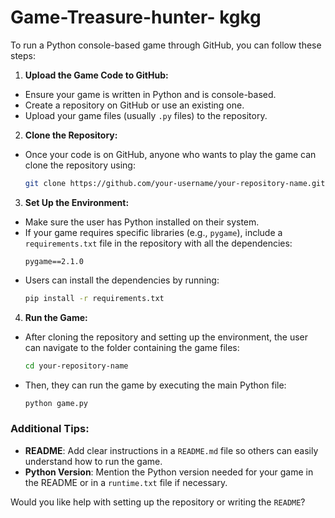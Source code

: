 # Game-Treasure-hunter- kgkg
To run a Python console-based game through GitHub, you can follow these steps:

 1. **Upload the Game Code to GitHub:**
   - Ensure your game is written in Python and is console-based.
   - Create a repository on GitHub or use an existing one.
   - Upload your game files (usually `.py` files) to the repository.

 2. **Clone the Repository:**
   - Once your code is on GitHub, anyone who wants to play the game can clone the repository using:
     ```bash
     git clone https://github.com/your-username/your-repository-name.git
     ```

 3. **Set Up the Environment:**
   - Make sure the user has Python installed on their system.
   - If your game requires specific libraries (e.g., `pygame`), include a `requirements.txt` file in the repository with all the dependencies:
     ```
     pygame==2.1.0
     ```
   - Users can install the dependencies by running:
     ```bash
     pip install -r requirements.txt
     ```

 4. **Run the Game:**
   - After cloning the repository and setting up the environment, the user can navigate to the folder containing the game files:
     ```bash
     cd your-repository-name
     ```
   - Then, they can run the game by executing the main Python file:
     ```bash
     python game.py
     ```

### Additional Tips:
- **README**: Add clear instructions in a `README.md` file so others can easily understand how to run the game.
- **Python Version**: Mention the Python version needed for your game in the README or in a `runtime.txt` file if necessary.

Would you like help with setting up the repository or writing the `README`?
